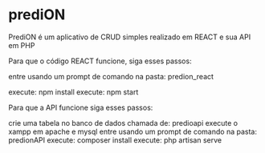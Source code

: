 # prediON
PrediON é um aplicativo de CRUD simples realizado em REACT e sua API em PHP




Para que o código REACT funcione, siga esses passos:

entre usando um prompt de comando na pasta: predion_react

execute: npm install
execute: npm start




Para que a API funcione siga esses passos:

crie uma tabela no banco de dados chamada de: predioapi
execute o xampp em apache e mysql
entre usando um prompt de comando na pasta: predionAPI
execute: composer install
execute: php artisan serve
